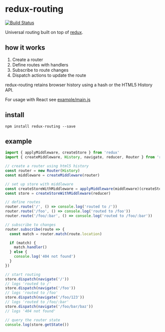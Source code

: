 # redux-routing

[![Build Status](https://travis-ci.org/callum/redux-routing.svg)](https://travis-ci.org/callum/redux-routing)

Universal routing built on top of [redux](https://github.com/rackt/redux).

## how it works

1. Create a router
2. Define routes with handlers
3. Subscribe to route changes
4. Dispatch actions to update the route

redux-routing retains browser history using a hash or the HTML5 History API.

For usage with React see [example/main.js](example/main.js)

## install

```
npm install redux-routing --save
```

## example

```js
import { applyMiddleware, createStore } from 'redux'
import { createMiddleware, History, navigate, reducer, Router } from 'redux-routing'

// create a router using html5 history
const router = new Router(History)
const middleware = createMiddleware(router)

// set up store with middleware
const createStoreWithMiddleware = applyMiddleware(middleware)(createStore)
const store = createStoreWithMiddleware(reducer)

// define routes
router.route('/', () => console.log('routed to /'))
router.route('/foo', () => console.log('routed to /foo'))
router.route('/foo/:bar', () => console.log('routed to /foo/:bar'))

// subscribe to changes
router.subscribe(route => {
  const match = router.match(route.location)

  if (match) {
    match.handler()
  } else {
    console.log('404 not found')
  }
})

// start routing
store.dispatch(navigate('/'))
// logs 'routed to /'
store.dispatch(navigate('/foo'))
// logs 'routed to /foo'
store.dispatch(navigate('/foo/123'))
// logs 'routed to /foo/:bar'
store.dispatch(navigate('/foo/bar/baz'))
// logs '404 not found'

// query the router state
console.log(store.getState())
```
